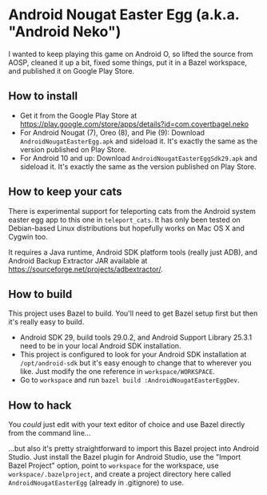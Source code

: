 # Android Nougat Easter Egg (a.k.a. "Android Neko")

I wanted to keep playing this game on Android O, so lifted the source from
AOSP, cleaned it up a bit, fixed some things, put it in a Bazel workspace,
and published it on Google Play Store.

## How to install

* Get it from the Google Play Store at
  https://play.google.com/store/apps/details?id=com.covertbagel.neko
* For Android Nougat (7), Oreo (8), and Pie (9): Download
  `AndroidNougatEasterEgg.apk` and sideload it. It's exactly
  the same as the version published on Play Store.
* For Android 10 and up: Download `AndroidNougatEasterEggSdk29.apk` and
  sideload it. It's exactly the same as the version published on Play Store.

## How to keep your cats

There is experimental support for teleporting cats from the Android system
easter egg app to this one in `teleport_cats`. It has only been tested on
Debian-based Linux distributions but hopefully works on Mac OS X and Cygwin
too.

It requires a Java runtime, Android SDK platform tools (really just ADB),
and Android Backup Extractor JAR available at
https://sourceforge.net/projects/adbextractor/.

## How to build

This project uses Bazel to build. You'll need to get Bazel setup first but
then it's really easy to build.

- Android SDK 29, build tools 29.0.2, and Android Support Library 25.3.1 need
  to be in your local Android SDK installation.
- This project is configured to look for your Android SDK installation at
  `/opt/android-sdk` but it's easy enough to change that to wherever you like.
  Just modify the one reference in `workspace/WORKSPACE`.
- Go to `workspace` and run `bazel build :AndroidNougatEasterEggDev`.

## How to hack

You _could_ just edit with your text editor of choice and use Bazel directly
from the command line...

...but also it's pretty straightforward to import this Bazel project into
Android Studio. Just install the Bazel plugin for Android Studio, use the
"Import Bazel Project" option, point to `workspace` for the workspace,
use `workspace/.bazelproject`, and create a project directory here called
`AndroidNougatEasterEgg` (already in .gitignore) to use.
